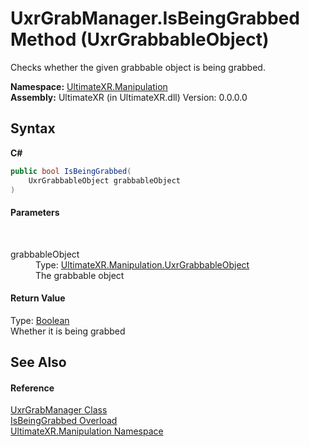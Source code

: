 # UxrGrabManager.IsBeingGrabbed Method (UxrGrabbableObject)
 

Checks whether the given grabbable object is being grabbed.

**Namespace:**&nbsp;<a href="N_UltimateXR_Manipulation">UltimateXR.Manipulation</a><br />**Assembly:**&nbsp;UltimateXR (in UltimateXR.dll) Version: 0.0.0.0

## Syntax

**C#**<br />
``` C#
public bool IsBeingGrabbed(
	UxrGrabbableObject grabbableObject
)
```


#### Parameters
&nbsp;<dl><dt>grabbableObject</dt><dd>Type: <a href="T_UltimateXR_Manipulation_UxrGrabbableObject">UltimateXR.Manipulation.UxrGrabbableObject</a><br />The grabbable object</dd></dl>

#### Return Value
Type: <a href="https://docs.microsoft.com/dotnet/api/system.boolean" target="_blank" rel="noopener noreferrer">Boolean</a><br />Whether it is being grabbed

## See Also


#### Reference
<a href="T_UltimateXR_Manipulation_UxrGrabManager">UxrGrabManager Class</a><br /><a href="Overload_UltimateXR_Manipulation_UxrGrabManager_IsBeingGrabbed">IsBeingGrabbed Overload</a><br /><a href="N_UltimateXR_Manipulation">UltimateXR.Manipulation Namespace</a><br />